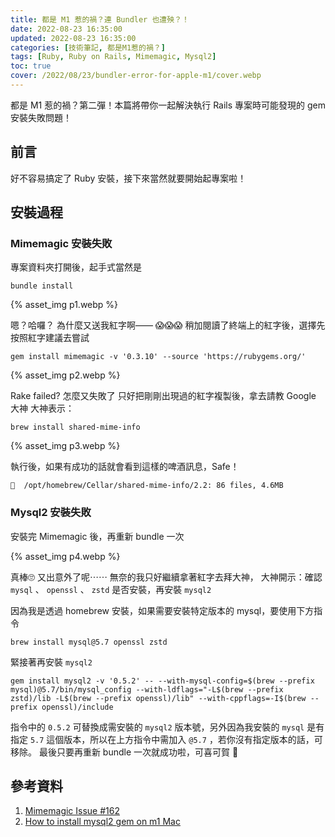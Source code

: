 ```yaml
---
title: 都是 M1 惹的禍？連 Bundler 也遭殃？！
date: 2022-08-23 16:35:00
updated: 2022-08-23 16:35:00
categories: [技術筆記, 都是M1惹的禍？]
tags: [Ruby, Ruby on Rails, Mimemagic, Mysql2]
toc: true
cover: /2022/08/23/bundler-error-for-apple-m1/cover.webp
---
```


都是 M1 惹的禍？第二彈！本篇將帶你一起解決執行 Rails 專案時可能發現的 gem 安裝失敗問題！

<!-- more -->

## 前言
好不容易搞定了 Ruby 安裝，接下來當然就要開始起專案啦！

## 安裝過程

### Mimemagic 安裝失敗

專案資料夾打開後，起手式當然是

```
bundle install
```

{% asset_img p1.webp %}

嗯？哈囉？ 為什麼又送我紅字啊—— 😱😱😱
稍加閱讀了終端上的紅字後，選擇先按照紅字建議去嘗試

```
gem install mimemagic -v '0.3.10' --source 'https://rubygems.org/'
```

{% asset_img p2.webp %}

Rake failed? 怎麼又失敗了
只好把剛剛出現過的紅字複製後，拿去請教 Google 大神
大神表示：

```
brew install shared-mime-info
```

{% asset_img p3.webp %}

執行後，如果有成功的話就會看到這樣的啤酒訊息，Safe！

```
🍺  /opt/homebrew/Cellar/shared-mime-info/2.2: 86 files, 4.6MB
```

### Mysql2 安裝失敗

安裝完 Mimemagic 後，再重新 bundle 一次

{% asset_img p4.webp %}

真棒🙄 又出意外了呢⋯⋯
無奈的我只好繼續拿著紅字去拜大神，
大神開示：確認 `mysql` 、 `openssl` 、 `zstd` 是否安裝，再安裝 `mysql2`

因為我是透過 homebrew 安裝，如果需要安裝特定版本的 mysql，要使用下方指令

```
brew install mysql@5.7 openssl zstd
```

緊接著再安裝 `mysql2`

```
gem install mysql2 -v '0.5.2' -- --with-mysql-config=$(brew --prefix mysql)@5.7/bin/mysql_config --with-ldflags="-L$(brew --prefix zstd)/lib -L$(brew --prefix openssl)/lib" --with-cppflags=-I$(brew --prefix openssl)/include
```

指令中的 `0.5.2` 可替換成需安裝的 `mysql2` 版本號，另外因為我安裝的 `mysql` 是有指定 `5.7` 這個版本，所以在上方指令中需加入 `@5.7` ，若你沒有指定版本的話，可移除。
最後只要再重新 bundle 一次就成功啦，可喜可賀 🎉

## 參考資料
1. [Mimemagic Issue #162](https://github.com/mimemagicrb/mimemagic/issues/162 "Mimemagic Issue #162") 
2. [How to install mysql2 gem on m1 Mac](https://gist.github.com/fernandoaleman/385aad12a18fe50cf5fd1e988e76fd63 "How to install mysql2 gem on m1 Mac")